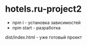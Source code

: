 # hotels.ru-project2

 - npm i - установка зависимостей
 - npm start - разработка

dist/index.html - уже готовый проект
